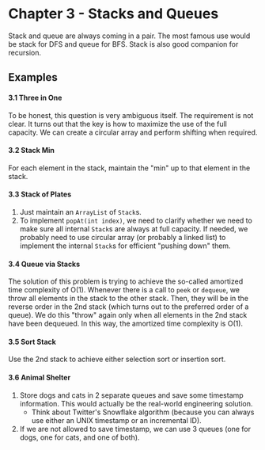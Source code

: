 # Chapter 3 - Stacks and Queues

Stack and queue are always coming in a pair. The most famous use would be stack for DFS and queue for BFS. Stack is also good companion for recursion.

## Examples

#### 3.1 Three in One

To be honest, this question is very ambiguous itself. The requirement is not clear. It turns out that the key is how to maximize the use of the full capacity. We can create a circular array and perform shifting when required.

#### 3.2 Stack Min

For each element in the stack, maintain the "min" up to that element in the stack.

#### 3.3 Stack of Plates

1. Just maintain an `ArrayList` of `Stack`s.
2. To implement `popAt(int index)`, we need to clarify whether we need to make sure all internal `Stack`s are always at full capacity. If needed, we probably need to use circular array (or probably a linked list) to implement the internal `Stack`s for efficient "pushing down" them.

#### 3.4 Queue via Stacks

The solution of this problem is trying to achieve the so-called amortized time complexity of O(1). Whenever there is a call to `peek` or `dequeue`, we throw all elements in the stack to the other stack. Then, they will be in the reverse order in the 2nd stack (which turns out to the preferred order of a queue). We do this "throw" again only when all elements in the 2nd stack have been dequeued. In this way, the amortized time complexity is O(1).

#### 3.5 Sort Stack

Use the 2nd stack to achieve either selection sort or insertion sort.

#### 3.6 Animal Shelter

1. Store dogs and cats in 2 separate queues and save some timestamp information. This would actually be the real-world engineering solution.
	- Think about Twitter's Snowflake algorithm (because you can always use either an UNIX timestamp or an incremental ID).
2. If we are not allowed to save timestamp, we can use 3 queues (one for dogs, one for cats, and one of both).
